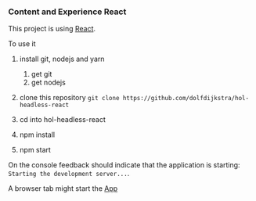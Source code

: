 ### Content and Experience React



This project is using [React](./REACT.md).


To use it
1. install git, nodejs and yarn
   1. get git
   2. get nodejs

2. clone this repository
   `git clone https://github.com/dolfdijkstra/hol-headless-react`

3. cd into hol-headless-react

4. npm install

5. npm start

  On the  console feedback should indicate that the application is starting: `Starting the development server...`.

  A browser tab might start the [App](http://localhost:3000)

